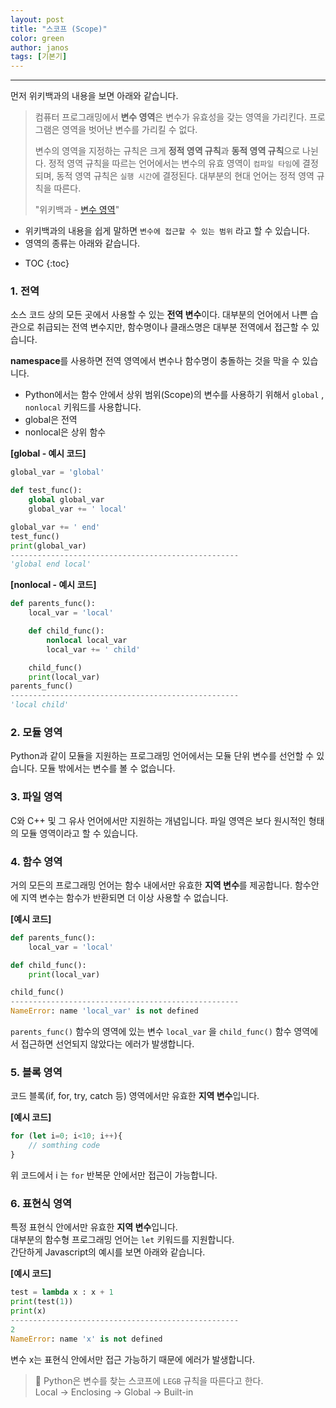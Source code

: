```yaml
---
layout: post
title: "스코프 (Scope)"
color: green
author: janos
tags: [기본기]
---
```


---

먼저 위키백과의 내용을 보면 아래와 같습니다.

> 컴퓨터 프로그래밍에서 **변수 영역**은 변수가 유효성을 갖는 영역을 가리킨다. 프로그램은 영역을 벗어난 변수를 가리킬 수 없다.
> 
> 변수의 영역을 지정하는 규칙은 크게 **정적 영역 규칙**과 **동적 영역 규칙**으로 나뉜다. 정적 영역 규칙을 따르는 언어에서는 변수의 유효 영역이 `컴파일 타임`에 결정되며, 동적 영역 규칙은 `실행 시간`에 결정된다. 대부분의 현대 언어는 정적 영역 규칙을 따른다.
> 
> "위키백과 - [변수 영역](https://ko.wikipedia.org/wiki/%EB%B3%80%EC%88%98_%EC%98%81%EC%97%AD)"

- 위키백과의 내용을 쉽게 말하면 `변수에 접근할 수 있는 범위` 라고 할 수 있습니다.
- 영역의 종류는 아래와 같습니다.

* TOC
{:toc}

### 1. 전역

소스 코드 상의 모든 곳에서 사용할 수 있는 **전역 변수**이다. 대부분의 언어에서 나쁜 습관으로 취급되는 전역 변수지만, 함수명이나 클래스명은 대부분 전역에서 접근할 수 있습니다.

**namespace**를 사용하면 전역 영역에서 변수나 함수명이 충돌하는 것을 막을 수 있습니다.

- Python에서는 함수 안에서 상위 범위(Scope)의 변수를 사용하기 위해서 `global` , `nonlocal` 키워드를 사용합니다.
- global은 전역
- nonlocal은 상위 함수

**[global - 예시 코드]**

```python
global_var = 'global'

def test_func():
    global global_var
    global_var += ' local'

global_var += ' end'
test_func()
print(global_var)
---------------------------------------------------
'global end local'
```

**[nonlocal - 예시 코드]**

```python
def parents_func():
    local_var = 'local'

    def child_func():
        nonlocal local_var
        local_var += ' child'

    child_func()
    print(local_var)
parents_func()
---------------------------------------------------
'local child'
```

### 2. 모듈 영역

Python과 같이 모듈을 지원하는 프로그래밍 언어에서는 모듈 단위 변수를 선언할 수 있습니다. 모듈 밖에서는 변수를 볼 수 없습니다.

### 3. 파일 영역

C와 C++ 및 그 유사 언어에서만 지원하는 개념입니다. 파일 영역은 보다 원시적인 형태의 모듈 영역이라고 할 수 있습니다.

### 4. 함수 영역

거의 모든의 프로그래밍 언어는 함수 내에서만 유효한 **지역 변수**를 제공합니다. 함수안에 지역 변수는 함수가 반환되면 더 이상 사용할 수 없습니다.

**[예시 코드]**

```python
def parents_func():
    local_var = 'local'

def child_func():
    print(local_var)

child_func()
---------------------------------------------------
NameError: name 'local_var' is not defined
```

`parents_func()` 함수의 영역에 있는 변수 `local_var` 을 `child_func()` 함수 영역에서 접근하면 선언되지 않았다는 에러가 발생합니다.

### 5. 블록 영역

코드 블록(if, for, try, catch 등) 영역에서만 유효한 **지역 변수**입니다.

**[예시 코드]**

```jsx
for (let i=0; i<10; i++){
    // somthing code
}
```

위 코드에서 i 는 `for` 반복문 안에서만 접근이 가능합니다.

### 6. 표현식 영역

특정 표현식 안에서만 유효한 **지역 변수**입니다.  
대부분의 함수형 프로그래밍 언어는 `let` 키워드를 지원합니다.  
간단하게 Javascript의 예시를 보면 아래와 같습니다.

**[예시 코드]**

```python
test = lambda x : x + 1
print(test(1))
print(x)
---------------------------------------------------
2
NameError: name 'x' is not defined
```

변수 x는 표현식 안에서만 접근 가능하기 때문에 에러가 발생합니다.

> 📌 Python은 변수를 찾는 스코프에 `LEGB` 규칙을 따른다고 한다.  
> Local -> Enclosing -> Global -> Built-in